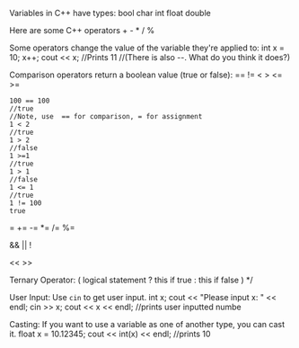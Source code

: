 Variables in C++ have types:
    bool   char   int   float   double

Here are some C++ operators
    + - * / %

Some operators change the value of the variable they're applied to:
    int x = 10;
	x++;
	cout << x;
	//Prints 11
	//(There is also --. What do you think it does?)

Comparison operators return a boolean value (true or false):
    == != < > <= >=

	100 == 100
	//true
	//Note, use  == for comparison, = for assignment 
	1 < 2
	//true
	1 > 2
	//false
	1 >=1
	//true
	1 > 1
	//false
	1 <= 1
	//true
	1 != 100 
	true

= += -= *= /= %=

&& || !


<< >> 

Ternary Operator:
( logical statement ? this if true : this if false )
 */


User Input:
Use `cin` to get user input.
	int x;
	cout << "Please input x: " << endl;
	cin >> x;
	cout << x << endl;
	//prints user inputted numbe

Casting:
If you want to use a variable as one of another type, you can cast it.
   float x = 10.12345;
   cout << int(x) << endl;
   //prints 10